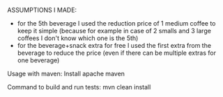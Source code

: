 ASSUMPTIONS I MADE:
- for the 5th beverage I used the reduction price of 1 medium coffee to keep it simple (because for example in case of 2 smalls and 3 large coffees I don't know which one is the 5th)
- for the beverage+snack extra for free I used the first extra from the beverage to reduce the price (even if there can be multiple extras for one beverage)


Usage with maven:
Install apache maven

Command to build and run tests:
mvn clean install